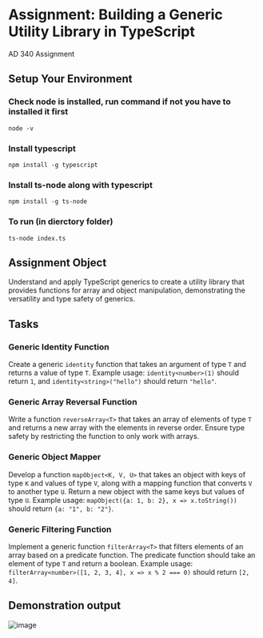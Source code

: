 # Assignment: Building a Generic Utility Library in TypeScript
AD 340 Assignment

## Setup Your Environment
### Check node is installed, run command if not you have to installed it first
```
node -v
```
### Install typescript
```
npm install -g typescript
```
### Install ts-node along with typescript 
```
npm install -g ts-node
```
### To run (in dierctory folder)
```
ts-node index.ts
```

## Assignment Object
Understand and apply TypeScript generics to create a utility library that provides functions for array and object manipulation, demonstrating the versatility and type safety of generics.

## Tasks
### Generic Identity Function
Create a generic `identity` function that takes an argument of type `T` and returns a value of type `T`.
Example usage: `identity<number>(1)` should return `1`, and `identity<string>("hello")` should return `"hello"`.
### Generic Array Reversal Function
Write a function `reverseArray<T>` that takes an array of elements of type `T` and returns a new array with the elements in reverse order.
Ensure type safety by restricting the function to only work with arrays.
### Generic Object Mapper
Develop a function `mapObject<K, V, U>` that takes an object with keys of type `K` and values of type `V`, along with a mapping function that converts `V` to another type `U`. Return a new object with the same keys but values of type `U`.
Example usage: `mapObject({a: 1, b: 2}, x => x.toString())` should return `{a: "1", b: "2"}`.
### Generic Filtering Function
Implement a generic function `filterArray<T>` that filters elements of an array based on a predicate function. The predicate function should take an element of type `T` and return a boolean.
Example usage: `filterArray<number>([1, 2, 3, 4], x => x % 2 === 0)` should return `[2, 4]`.

## Demonstration output
![image](https://github.com/JoyZhang2023/Generic_Utility_Library_TypeScript/assets/137982978/14acc246-b63d-42d7-981e-38719d5ad81d)



